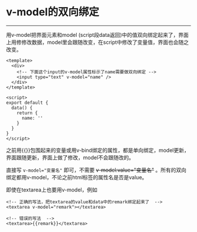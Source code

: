 # v-model的双向绑定
----

用v-model把界面元素和model (script段data返回)中的值双向绑定起来了，界面上用修修改数据，model里会跟随改变，在script中修改了变量值，界面也会随之改变。

```vue
<template>
  <div>
    <!-- 下面这个input的v-model属性标示了name需要做双向绑定 -->
    <input type="text" v-model="name" />
  </div>
</template>

<script>
export default {
  data() {
    return {
      name: ''
    }
  }
}
</script>
```


之前用{{}}包围起来的变量或用v-bind绑定的属性，都是单向绑定，model更新，界面跟随更新，界面上做了修改，model不会跟随改的。

直接写 `v-model="变量名"` 即可，不需要 ~~v-model:value="变量名"~~ 。所有的双向绑定都用v-model，不论之前html标签的属性名是否是value。

即使在textarea上也要用v-model，例如

```vue
<!-- 正确的写法，把textarea的value和data中的remark绑定起来了  -->
<textarea v-model="remark"></textarea>

<!-- 错误的写法  -->
<textarea>{{remark}}</textarea>
```
